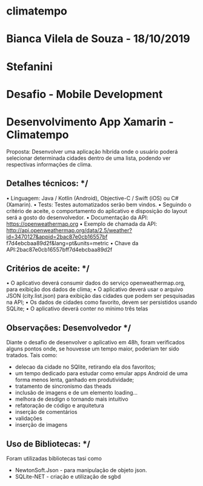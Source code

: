 # climatempo
# Bianca Vilela de Souza - 18/10/2019 
# Stefanini

# Desafio - Mobile Development
# Desenvolvimento App Xamarin - Climatempo

Proposta: Desenvolver uma aplicação híbrida onde o usuário poderá selecionar determinada cidades dentro de uma lista, podendo ver respectivas informações de clima. 
 
 ## Detalhes técnicos:  */
 
 • Linguagem: Java / Kotlin (Android), Objective-C / Swift (iOS) ou C#(Xamarin). 
 • Tests: Testes automatizados serão bem vindos. 
 • Seguindo o critério de aceite, o comportamento do aplicativo e disposição do layout será a gosto do desenvolvedor. 
 • Documentação da API: https://openweathermap.org 
 • Exemplo de chamada da API: http://api.openweathermap.org/data/2.5/weather?id=3470127&appid=2bac87e0cb16557bf f7d4ebcbaa89d2f&lang=pt&units=metric 
 • Chave da API:2bac87e0cb16557bff7d4ebcbaa89d2f  

## Critérios de aceite: */
 
 • O aplicativo deverá consumir dados do serviço openweathermap.org, para exibição dos dados de clima; 
 • O aplicativo deverá usar o arquivo JSON (city.list.json) para exibição das cidades que podem ser pesquisadas na API; 
 • Os dados de cidades como favorito, devem ser persistidos usando SQLite; 
 • O aplicativo deverá conter no mínimo três telas
 
 ## Observações: Desenvolvedor */
  
  Diante o desafio de desenvolver o aplicativo em 48h, foram verificados alguns pontos onde, se houvesse um tempo maior, poderiam ter sido tratados.
  Tais como:
  - delecao da cidade no SQlite, retirando ela dos favoritos;
  - um tempo dedicado para estudar como emular apps Android de uma forma menos lenta, ganhado em produtividade;
  - tratamento de sincronismo das theads
  - inclusão de imagens e de um elemento loading...
  - melhora de desdign o tornando mais intuitivo
  - refatoração de código e arquitetura
  - inserção de comentários
  - validações
  - inserção de imagens
  
## Uso de Bibliotecas: */
  Foram utilizadas bibliotecas tasi como 
  - NewtonSoft.Json - para manipulação de objeto json.
  - SQLite-NET - criação e utilização de sgbd

